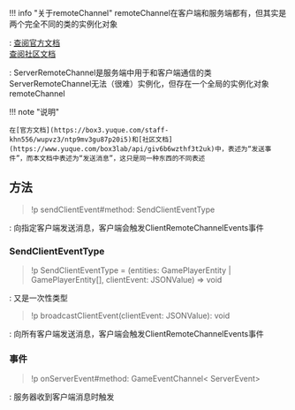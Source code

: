 !!! info "关于<docs-def allow-apis="proOnly">remoteChannel</docs-def>"
    <docs-def allow-apis="proOnly">remoteChannel</docs-def>在客户端和服务端都有，但其实是两个完全不同的类的实例化对象

:   [查阅官方文档](https://box3.yuque.com/staff-khn556/wupvz3/ntp9mv3gu87p20i5)  
    [查阅社区文档](https://www.yuque.com/box3lab/api/giv6b6wzthf3t2uk)

:   <docs-def allow-apis="proOnly">ServerRemoteChannel</docs-def>是服务端中用于和客户端通信的类  
    <docs-def allow-apis="proOnly">ServerRemoteChannel</docs-def>无法（很难）实例化，但存在一个全局的实例化对象<docs-def allow-apis="proOnly">remoteChannel</docs-def>

!!! note "说明"

    在[官方文档](https://box3.yuque.com/staff-khn556/wupvz3/ntp9mv3gu87p20i5)和[社区文档](https://www.yuque.com/box3lab/api/giv6b6wzthf3t2uk)中，表述为“发送事件”，而本文档中表述为“发送消息”，这只是同一种东西的不同表述

## 方法
> !p sendClientEvent#method: SendClientEventType

:   向指定客户端发送消息，客户端会触发<docs-def allow-apis="clientOnly">ClientRemoteChannelEvents</docs-def>事件

### SendClientEventType

> !p SendClientEventType = (entities: GamePlayerEntity | GamePlayerEntity[], clientEvent: JSONValue) => void

:   <span class="hidden">又是一次性类型</span>

> !p broadcastClientEvent(clientEvent: JSONValue): void

:   向所有客户端发送消息，客户端会触发<docs-def allow-apis="clientOnly">ClientRemoteChannelEvents</docs-def>事件

### 事件
> !p onServerEvent#method: GameEventChannel< ServerEvent>

:   服务器收到客户端消息时触发
